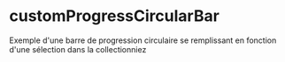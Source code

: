 # customProgressCircularBar
Exemple d'une barre de progression circulaire se remplissant en fonction d'une sélection dans la collectionniez
